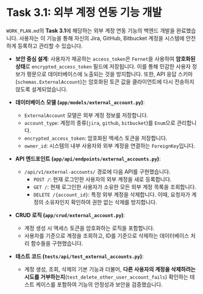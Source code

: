# Task 3.1: 외부 계정 연동 기능 개발

`WORK_PLAN.md`의 **Task 3.1**에 해당하는 외부 계정 연동 기능의 백엔드 개발을 완료했습니다. 사용자는 이 기능을 통해 자신의 Jira, GitHub, Bitbucket 계정을 시스템에 안전하게 등록하고 관리할 수 있습니다.

- **보안 중심 설계**: 사용자가 제공하는 `access_token`은 `Fernet`을 사용하여 **암호화된 상태**로 `encrypted_access_token` 필드에 저장됩니다. 이를 통해 민감한 사용자 정보가 평문으로 데이터베이스에 노출되는 것을 방지합니다. 또한, API 응답 스키마(`schemas.ExternalAccount`)는 암호화된 토큰 값을 클라이언트에 다시 전송하지 않도록 설계되었습니다.

- **데이터베이스 모델 (`app/models/external_account.py`)**:
    - `ExternalAccount` 모델은 외부 계정 정보를 저장합니다.
    - `account_type`: 계정의 종류(`jira`, `github`, `bitbucket`)를 `Enum`으로 관리합니다.
    - `encrypted_access_token`: 암호화된 액세스 토큰을 저장합니다.
    - `owner_id`: 시스템의 내부 사용자와 외부 계정을 연결하는 `ForeignKey`입니다.

- **API 엔드포인트 (`app/api/endpoints/external_accounts.py`)**:
    - `/api/v1/external-accounts/` 경로에 다음 API를 구현했습니다.
        - `POST /`: 현재 로그인한 사용자의 외부 계정을 새로 등록합니다.
        - `GET /`: 현재 로그인한 사용자가 소유한 모든 외부 계정 목록을 조회합니다.
        - `DELETE /{account_id}`: 특정 외부 계정을 삭제합니다. 이때, 요청자가 계정의 소유자인지 확인하여 권한 없는 삭제를 방지합니다.

- **CRUD 로직 (`app/crud/external_account.py`)**:
    - 계정 생성 시 액세스 토큰을 암호화하는 로직을 포함합니다.
    - 사용자를 기준으로 계정을 조회하고, ID를 기준으로 삭제하는 데이터베이스 처리 함수들을 구현했습니다.

- **테스트 코드 (`tests/api/test_external_accounts.py`)**:
    - 계정 생성, 조회, 삭제의 기본 기능과 더불어, **다른 사용자의 계정을 삭제하려는 시도를 거부하는지**(`test_delete_other_user_account_fails`) 확인하는 테스트 케이스를 포함하여 기능의 안정성과 보안을 검증했습니다.